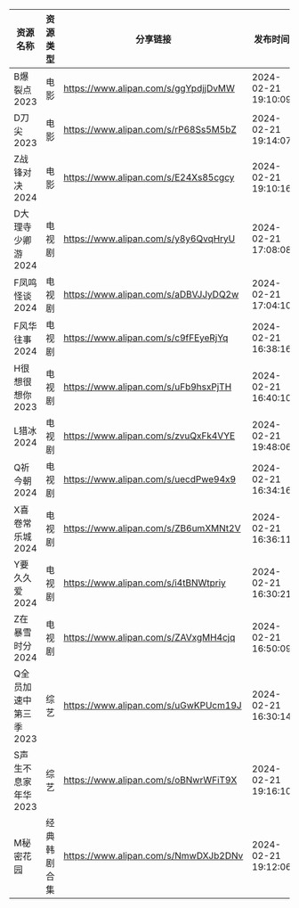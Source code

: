 | 资源名称          | 资源类型   | 分享链接                                 | 发布时间                |
| ------------- | ------ | ------------------------------------ | ------------------- |
| B爆裂点2023      | 电影     | https://www.alipan.com/s/ggYpdjjDvMW | 2024-02-21 19:10:09 |
| D刀尖2023       | 电影     | https://www.alipan.com/s/rP68Ss5M5bZ | 2024-02-21 19:14:07 |
| Z战锋对决2024     | 电影     | https://www.alipan.com/s/E24Xs85cgcy | 2024-02-21 19:10:16 |
| D大理寺少卿游2024   | 电视剧    | https://www.alipan.com/s/y8y6QvqHryU | 2024-02-21 17:08:08 |
| F凤鸣怪谈2024     | 电视剧    | https://www.alipan.com/s/aDBVJJyDQ2w | 2024-02-21 17:04:10 |
| F风华往事2024     | 电视剧    | https://www.alipan.com/s/c9fFEyeRjYq | 2024-02-21 16:38:16 |
| H很想很想你2023    | 电视剧    | https://www.alipan.com/s/uFb9hsxPjTH | 2024-02-21 16:40:10 |
| L猎冰2024       | 电视剧    | https://www.alipan.com/s/zvuQxFk4VYE | 2024-02-21 19:48:06 |
| Q祈今朝2024      | 电视剧    | https://www.alipan.com/s/uecdPwe94x9 | 2024-02-21 16:34:16 |
| X喜卷常乐城2024    | 电视剧    | https://www.alipan.com/s/ZB6umXMNt2V | 2024-02-21 16:36:11 |
| Y要久久爱2024     | 电视剧    | https://www.alipan.com/s/i4tBNWtpriy | 2024-02-21 16:30:21 |
| Z在暴雪时分2024    | 电视剧    | https://www.alipan.com/s/ZAVxgMH4cjq | 2024-02-21 16:50:09 |
| Q全员加速中第三季2023 | 综艺     | https://www.alipan.com/s/uGwKPUcm19J | 2024-02-21 16:30:14 |
| S声生不息家年华2023  | 综艺     | https://www.alipan.com/s/oBNwrWFiT9X | 2024-02-21 19:16:10 |
| M秘密花园         | 经典韩剧合集 | https://www.alipan.com/s/NmwDXJb2DNv | 2024-02-21 19:12:06 |
